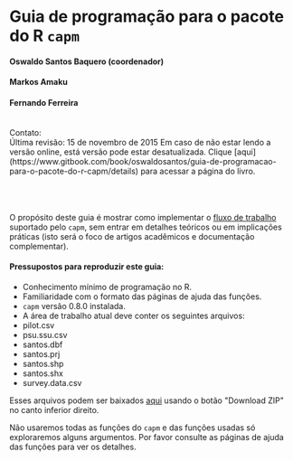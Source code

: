 # Guia de programação para o pacote do R `capm`
#### Oswaldo Santos Baquero (coordenador)
#### Markos Amaku
#### Fernando Ferreira
<br>
Contato: <oswaldosant@gmail.com>
<br>
Última revisão: 15 de novembro de 2015  
Em caso de não estar lendo a versão online, está versão pode estar desatualizada.  
Clique [aqui](https://www.gitbook.com/book/oswaldosantos/guia-de-programacao-para-o-pacote-do-r-capm/details) para acessar a página do livro.
<br><br><br><br>

O propósito deste guia é mostrar como implementar o [fluxo de trabalho](http://oswaldosantos.github.io/capm) suportado pelo `capm`, sem entrar em detalhes teóricos ou em implicações práticas (isto será o foco de artigos acadêmicos e documentação complementar).  
 
#### Pressupostos para reproduzir este guia:

* Conhecimento mínimo de programação no R.
* Familiaridade com o formato das páginas de ajuda das funções.
* `capm` versão 0.8.0 instalada.
* A área de trabalho atual deve conter os seguintes arquivos: 
 * pilot.csv
 * psu.ssu.csv
 * santos.dbf
 * santos.prj
 * santos.shp
 * santos.shx
 * survey.data.csv

Esses arquivos podem ser baixados [aqui](https://github.com/oswaldosantos/programming-guide-for-the-capm-r-package) usando o botão "Download ZIP" no canto inferior direito.  

Não usaremos todas as funções do `capm` e das funções usadas só exploraremos alguns argumentos. Por favor consulte as páginas de ajuda das funções para ver os detalhes.